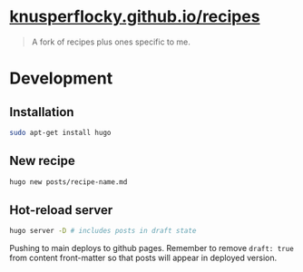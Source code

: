 # [knusperflocky.github.io/recipes](https://knusperflocky.github.io/recipes)

> A fork of recipes plus ones specific to me.

# Development

## Installation

```bash
sudo apt-get install hugo
```

## New recipe
```bash
hugo new posts/recipe-name.md
```

## Hot-reload server
```bash
hugo server -D # includes posts in draft state
```

Pushing to main deploys to github pages.
Remember to remove `draft: true` from content front-matter so that posts will appear in deployed version.

